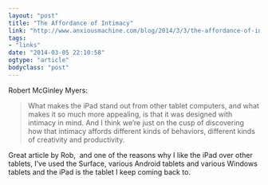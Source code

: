 ```yaml
---
layout: "post"
title: "The Affordance of Intimacy"
link: "http://www.anxiousmachine.com/blog/2014/3/3/the-affordance-of-intimacy"
tags: 
- "links"
date: "2014-03-05 22:10:58"
ogtype: "article"
bodyclass: "post"
---
```


Robert McGinley Myers:

> What makes the iPad stand out from other tablet computers, and what makes it so much more appealing, is that it was designed with intimacy in mind. And I think we’re just on the cusp of discovering how that intimacy affords different kinds of behaviors, different kinds of creativity and productivity.

Great article by Rob,  and one of the reasons why I like the iPad over other tablets, I’ve used the Surface, various Android tablets and various Windows tablets and the iPad is the tablet I keep coming back to.